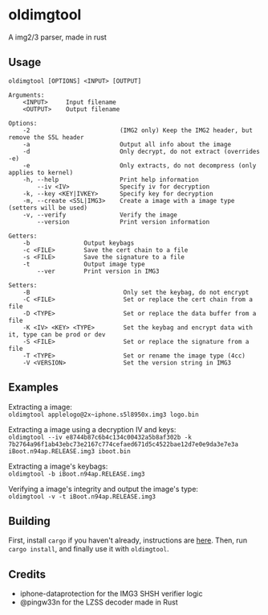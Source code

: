 # oldimgtool
A img2/3 parser, made in rust

## Usage
```
oldimgtool [OPTIONS] <INPUT> [OUTPUT]

Arguments:
    <INPUT>     Input filename
    <OUTPUT>    Output filename

Options:
    -2                         (IMG2 only) Keep the IMG2 header, but remove the S5L header
    -a                         Output all info about the image
    -d                         Only decrypt, do not extract (overrides -e)
    -e                         Only extracts, do not decompress (only applies to kernel)
    -h, --help                 Print help information
        --iv <IV>              Specify iv for decryption
    -k, --key <KEY|IVKEY>      Specify key for decryption
    -m, --create <S5L|IMG3>    Create a image with a image type (setters will be used)
    -v, --verify               Verify the image
        --version              Print version information

Getters:
    -b               Output keybags
    -c <FILE>        Save the cert chain to a file
    -s <FILE>        Save the signature to a file
    -t               Output image type
        --ver        Print version in IMG3

Setters:
    -B                          Only set the keybag, do not encrypt
    -C <FILE>                   Set or replace the cert chain from a file
    -D <TYPE>                   Set or replace the data buffer from a file
    -K <IV> <KEY> <TYPE>        Set the keybag and encrypt data with it, type can be prod or dev
    -S <FILE>                   Set or replace the signature from a file
    -T <TYPE>                   Set or rename the image type (4cc)
    -V <VERSION>                Set the version string in IMG3
```

## Examples
Extracting a image:  
`oldimgtool applelogo@2x~iphone.s5l8950x.img3 logo.bin`

Extracting a image using a decryption IV and keys:  
`oldimgtool --iv e8744b87c6b4c134c00432a5b8af302b -k 7b2764a96f1ab43ebc73e2167c774cefaed671d5c4522bae12d7e0e9da3e7e3a iBoot.n94ap.RELEASE.img3 iboot.bin`

Extracting a image's keybags:  
`oldimgtool -b iBoot.n94ap.RELEASE.img3`

Verifying a image's integrity and output the image's type:  
`oldimgtool -v -t iBoot.n94ap.RELEASE.img3`

## Building
First, install `cargo` if you haven't already, instructions are [here](https://doc.rust-lang.org/cargo/getting-started/installation.html).
Then, run `cargo install`, and finally use it with `oldimgtool`.

## Credits
* iphone-dataprotection for the IMG3 SHSH verifier logic
* @pingw33n for the LZSS decoder made in Rust